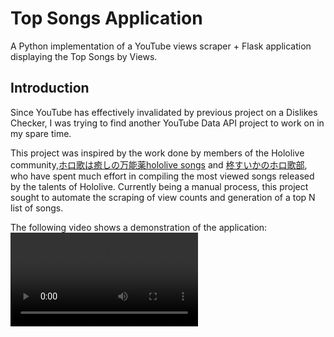 # Top Songs Application
A Python implementation of a YouTube views scraper + Flask application displaying the Top Songs by Views.

## Introduction
Since YouTube has effectively invalidated by previous project on a Dislikes Checker, I was trying to find another YouTube Data API project to work on in my spare time. 

This project was inspired by the work done by members of the Hololive community,<a href="https://www.youtube.com/channel/UC94Mhi_4KZNX7bzHaoBnRTw">ホロ歌は癒しの万能薬hololive songs</a> and <a href="https://www.youtube.com/channel/UCfjDIiKHIhKuBxxmJVnW3vg">柊すいかのホロ歌部</a>, who have spent much effort in compiling the most viewed songs released by the talents of Hololive. Currently being a manual process, this project sought to automate the scraping of view counts and generation of a top N list of songs.

The following video shows a demonstration of the application:
<video src="https://user-images.githubusercontent.com/88301287/153442202-3840a981-303d-4735-986d-ea191c431d21.mp4"></video>
